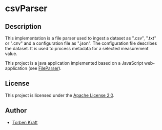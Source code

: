 # csvParser

## Description

This implementation is a file parser used to ingest a dataset as ".csv", ".txt" or ".cnv" and a configuration file as ".json". The configuration file describes the dataset. It is used to process metadata for a selected measurement value.

This project is a java application implemented based on a JavaScript web-application (see [FileParser](https://github.com/TeKraft/FileParser)).

## License

This project is licensed under the [Apache License 2.0](https://spdx.org/licenses/Apache-2.0.html).

## Author

* [Torben Kraft](https://github.com/TeKraft)
